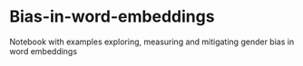 # Bias-in-word-embeddings
Notebook with examples exploring, measuring and mitigating gender bias in word embeddings

